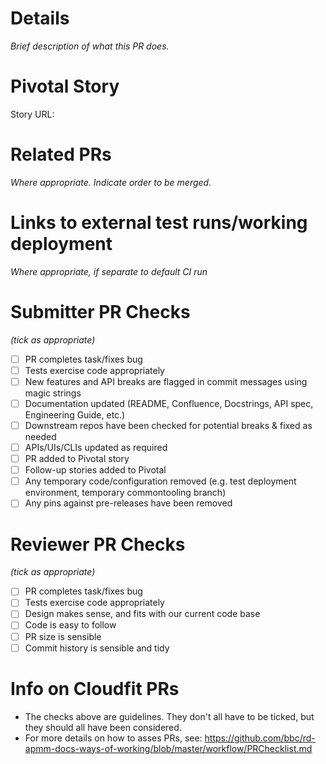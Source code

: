 # Details
_Brief description of what this PR does._

# Pivotal Story
Story URL:

# Related PRs
_Where appropriate. Indicate order to be merged._

# Links to external test runs/working deployment
_Where appropriate, if separate to default CI run_

# Submitter PR Checks
_(tick as appropriate)_

- [ ] PR completes task/fixes bug
- [ ] Tests exercise code appropriately
- [ ] New features and API breaks are flagged in commit messages using magic strings
- [ ] Documentation updated (README, Confluence, Docstrings, API spec, Engineering Guide, etc.)
- [ ] Downstream repos have been checked for potential breaks & fixed as needed
- [ ] APIs/UIs/CLIs updated as required
- [ ] PR added to Pivotal story
- [ ] Follow-up stories added to Pivotal
- [ ] Any temporary code/configuration removed (e.g. test deployment environment, temporary commontooling branch)
- [ ] Any pins against pre-releases have been removed

# Reviewer PR Checks
_(tick as appropriate)_

- [ ] PR completes task/fixes bug
- [ ] Tests exercise code appropriately
- [ ] Design makes sense, and fits with our current code base
- [ ] Code is easy to follow
- [ ] PR size is sensible
- [ ] Commit history is sensible and tidy

# Info on Cloudfit PRs
- The checks above are guidelines. They don't all have to be ticked, but they should all have been considered.
- For more details on how to asses PRs, see: https://github.com/bbc/rd-apmm-docs-ways-of-working/blob/master/workflow/PRChecklist.md
